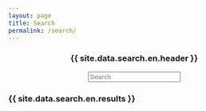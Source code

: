 ```yaml
---
layout: page
title: Search
permalink: /search/
---
```


<div id="search-container">
    <div style="text-align: center">
        <h3>{{ site.data.search.en.header }}</h3>
        <input type="text" id="search-input" class="search-input" placeholder="Search"/>
    </div>
    <h3>{{ site.data.search.en.results }}</h3>    
    <ul id="results-container"></ul>
</div>

<script src="{{ site.baseurl }}/assets/simple-jekyll-search.min.js" type="text/javascript"></script>

<script>
    SimpleJekyllSearch({
    searchInput: document.getElementById('search-input'),
    resultsContainer: document.getElementById('results-container'),
    searchResultTemplate: '<div style="text-align: left !important;"><a href="{url}" title="{title}"><h1 style="text-align:left !important;">{title}</h1></a><span style="text-align:left !important;">{date}</span></div></a><span style="text-align:left !important;">site.data.common.flags.{{locale}}</span></div>',
    json: '{{ site.baseurl }}/search.json',
    noResultsText: 'No results found'
    });
</script>
